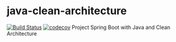 # java-clean-architecture
[![Build Status](https://travis-ci.com/andradesampaio/java-clean-architecture.svg?branch=main)](https://travis-ci.com/andradesampaio/java-clean-architecture)
[![codecov](https://codecov.io/gh/codecov/java-clean-architecture/branch/main/graph/badge.svg)](https://codecov.io/gh/codecov/java-clean-architecture)
Project Spring Boot with Java and Clean Architecture
